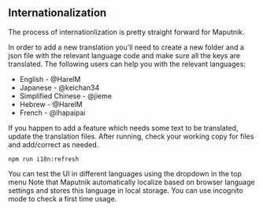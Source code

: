## Internationalization

The process of internationlization is pretty straight forward for Maputnik.

In order to add a new translation you'll need to create a new folder and a json file with the relevant language code and make sure all the keys are translated.
The following users can help you with the relevant languages:

- English - @HarelM
- Japanese - @keichan34
- Simplified Chinese - @jieme
- Hebrew - @HarelM
- French - @lhapaipai 

If you happen to add a feature which needs some text to be translated, update the translation files.
After running, check your working copy for files and add/correct as needed.

```
npm run i18n:refresh
```

You can test the UI in different languages using the dropdown in the top menu
Note that Maputnik automatically localize based on browser language settings and stores this language in local storage.
You can use incognito mode to check a first time usage.


